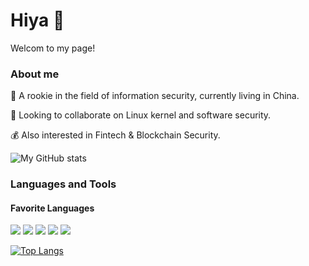 # Hiya 👋

<!--
**Ganliber/Ganliber** is a ✨ _special_ ✨ repository because its `README.md` (this file) appears on your GitHub profile.

Here are some ideas to get you started:

- 🔭 I’m currently working on ...
- 🌱 I’m currently learning information security.
- 👯 I’m looking to collaborate on ...
- 🤔 I’m looking for help with ...
- 💬 Ask me about ...
- 📫 How to reach me: ...
- 😄 Pronouns: basketball, music and travelling.
- ⚡ Fun fact: ...
-->
Welcom to my page!<p></p>
### About me
👶 A rookie in the field of information security, currently living in China.<p>
👯 Looking to collaborate on Linux kernel and software security.<p>
💰 Also interested in Fintech & Blockchain Security.<p>
<!-- 🏀 basketball fan<p>
🎧 pure music lovers<p> -->

![My GitHub stats](https://github-readme-stats.vercel.app/api?username=Ganliber&show_icons=true&theme=tokyonight)
  
### Languages and Tools
#### Favorite Languages
![](https://img.shields.io/badge/language-C-orange.svg)   ![](https://img.shields.io/badge/language-C++-ffb964.svg)   ![](https://img.shields.io/badge/language-Rust-blueviolet.svg)    ![](https://img.shields.io/badge/language-Python-green.svg)   ![](https://img.shields.io/badge/language-Golang-blue.svg)

[![Top Langs](https://github-readme-stats.vercel.app/api/top-langs/?username=Ganliber&layout=compact&hide=html,perl,ada,makefile)](https://github.com/Ganliber/github-readme-stats)
